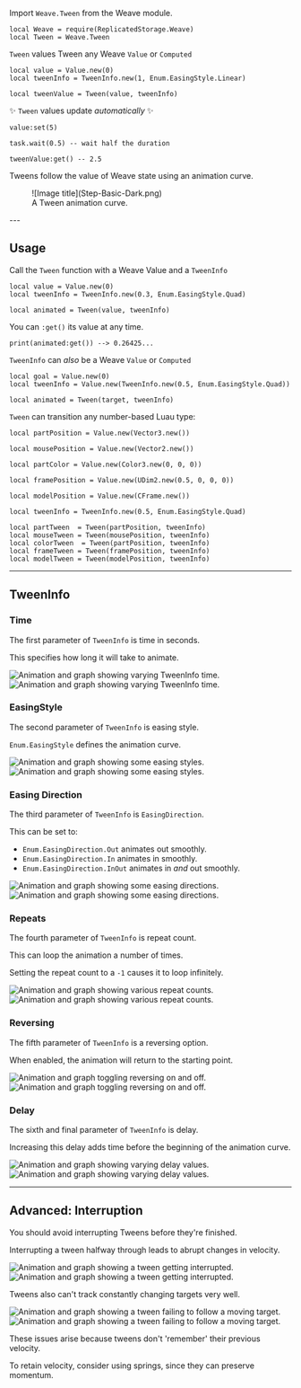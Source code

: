 Import `Weave.Tween` from the Weave module.

```luau linenums="1"
local Weave = require(ReplicatedStorage.Weave)
local Tween = Weave.Tween
```

`Tween` values Tween any Weave `Value` or `Computed`

```luau
local value = Value.new(0)
local tweenInfo = TweenInfo.new(1, Enum.EasingStyle.Linear)

local tweenValue = Tween(value, tweenInfo)
```

✨ `Tween` values update _automatically_ ✨

```luau
value:set(5)

task.wait(0.5) -- wait half the duration

tweenValue:get() -- 2.5
```

Tweens follow the value of Weave state using an animation curve.

<figure markdown="span">
  ![Image title](Step-Basic-Dark.png)
  <figcaption>A Tween animation curve.</figcaption>
</figure>
---

## Usage

Call the `Tween` function with a Weave Value and a `TweenInfo`

```luau
local value = Value.new(0)
local tweenInfo = TweenInfo.new(0.3, Enum.EasingStyle.Quad)

local animated = Tween(value, tweenInfo)
```

You can `:get()` its value at any time.

```luau
print(animated:get()) --> 0.26425...
```

`TweenInfo` can _also_ be a Weave `Value` or `Computed`

```luau
local goal = Value.new(0)
local tweenInfo = Value.new(TweenInfo.new(0.5, Enum.EasingStyle.Quad))

local animated = Tween(target, tweenInfo)
```

`Tween` can transition any number-based Luau type:

```luau
local partPosition = Value.new(Vector3.new())

local mousePosition = Value.new(Vector2.new())

local partColor = Value.new(Color3.new(0, 0, 0))

local framePosition = Value.new(UDim2.new(0.5, 0, 0, 0))

local modelPosition = Value.new(CFrame.new())

local tweenInfo = TweenInfo.new(0.5, Enum.EasingStyle.Quad)

local partTween  = Tween(partPosition, tweenInfo)
local mouseTween = Tween(mousePosition, tweenInfo)
local colorTween  = Tween(partPosition, tweenInfo)
local frameTween = Tween(framePosition, tweenInfo)
local modelTween = Tween(modelPosition, tweenInfo)
```

---

## TweenInfo

### Time

The first parameter of `TweenInfo` is time in seconds.

This specifies how long it will take to animate.

![Animation and graph showing varying TweenInfo time.](Time-Dark.png#only-dark)
![Animation and graph showing varying TweenInfo time.](Time-Light.png#only-light)

### EasingStyle

The second parameter of `TweenInfo` is easing style.

`Enum.EasingStyle` defines the animation curve.

![Animation and graph showing some easing styles.](Easing-Style-Dark.png#only-dark)
![Animation and graph showing some easing styles.](Easing-Style-Light.png#only-light)

### Easing Direction

The third parameter of `TweenInfo` is `EasingDirection`.

This can be set to:

- `Enum.EasingDirection.Out` animates out smoothly.
- `Enum.EasingDirection.In` animates in smoothly.
- `Enum.EasingDirection.InOut` animates in _and_ out smoothly.

![Animation and graph showing some easing directions.](Easing-Direction-Dark.png#only-dark)
![Animation and graph showing some easing directions.](Easing-Direction-Light.png#only-light)

### Repeats

The fourth parameter of `TweenInfo` is repeat count. 

This can loop the animation a number of times.

Setting the repeat count to a `-1` causes it to loop infinitely.

![Animation and graph showing various repeat counts.](Repeats-Dark.png#only-dark)
![Animation and graph showing various repeat counts.](Repeats-Light.png#only-light)

### Reversing

The fifth parameter of `TweenInfo` is a reversing option. 

When enabled, the animation will return to the starting point.

![Animation and graph toggling reversing on and off.](Reversing-Dark.png#only-dark)
![Animation and graph toggling reversing on and off.](Reversing-Light.png#only-light)

### Delay

The sixth and final parameter of `TweenInfo` is delay. 

Increasing this delay adds time before the beginning of the animation curve.

![Animation and graph showing varying delay values.](Delay-Dark.png#only-dark)
![Animation and graph showing varying delay values.](Delay-Light.png#only-light)

---

## Advanced: Interruption

You should avoid interrupting Tweens before they're finished.

Interrupting a tween halfway through leads to abrupt changes in velocity.

![Animation and graph showing a tween getting interrupted.](Interrupted-Dark.png#only-dark)
![Animation and graph showing a tween getting interrupted.](Interrupted-Light.png#only-light)

Tweens also can't track constantly changing targets very well. 

![Animation and graph showing a tween failing to follow a moving target.](Follow-Failure-Dark.png#only-dark)
![Animation and graph showing a tween failing to follow a moving target.](Follow-Failure-Light.png#only-light)

These issues arise because tweens don't 'remember' their previous velocity.

To retain velocity, consider using springs, since they can preserve momentum.
